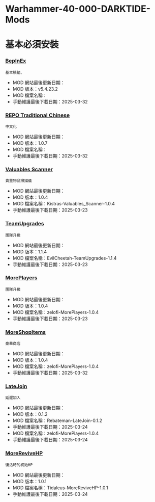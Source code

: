 # Warhammer-40-000-DARKTIDE-Mods

# 基本必須安裝

### [BepInEx](https://github.com/BepInEx/BepInEx)
    基本模組、
- MOD 網站最後更新日期：
- MOD 版本：v5.4.23.2
- MOD 檔案名稱：
- 手動維護最後下載日期：2025-03-32

### [REPO Traditional Chinese](https://thunderstore.io/c/repo/p/XoFKon/REPO_Traditional_Chinese/)
    中文化
- MOD 網站最後更新日期：
- MOD 版本：1.0.7
- MOD 檔案名稱：
- 手動維護最後下載日期：2025-03-32

### [Valuables Scanner](https://thunderstore.io/c/repo/p/Kistras/Valuables_Scanner/)
    貴重物品掃描儀
- MOD 網站最後更新日期：
- MOD 版本：1.0.4
- MOD 檔案名稱：Kistras-Valuables_Scanner-1.0.4
- 手動維護最後下載日期：2025-03-23

### [TeamUpgrades](https://thunderstore.io/c/repo/p/EvilCheetah/TeamUpgrades/)
    團隊升級
- MOD 網站最後更新日期：
- MOD 版本：1.1.4
- MOD 檔案名稱：EvilCheetah-TeamUpgrades-1.1.4
- 手動維護最後下載日期：2025-03-23

### [MorePlayers](https://thunderstore.io/c/repo/p/zelofi/MorePlayers/)
    團隊升級
- MOD 網站最後更新日期：
- MOD 版本：1.0.4
- MOD 檔案名稱：zelofi-MorePlayers-1.0.4
- 手動維護最後下載日期：2025-03-23

### [MoreShopItems](https://thunderstore.io/c/repo/p/GalaxyMods/MoreShopItems/)
    豪華商店
- MOD 網站最後更新日期：
- MOD 版本：1.0.4
- MOD 檔案名稱：zelofi-MorePlayers-1.0.4
- 手動維護最後下載日期：2025-03-32

### [LateJoin](https://thunderstore.io/c/repo/p/Rebateman/LateJoin/)
    延遲加入
- MOD 網站最後更新日期：
- MOD 版本：0.1.2
- MOD 檔案名稱：Rebateman-LateJoin-0.1.2
- 手動維護最後下載日期：2025-03-24
- MOD 檔案名稱：zelofi-MorePlayers-1.0.4
- 手動維護最後下載日期：2025-03-24

### [MoreReviveHP](https://thunderstore.io/c/repo/p/Tidaleus/MoreReviveHP/)
    復活時的初始HP
- MOD 網站最後更新日期：
- MOD 版本：1.0.1
- MOD 檔案名稱：Tidaleus-MoreReviveHP-1.0.1
- 手動維護最後下載日期：2025-03-24
